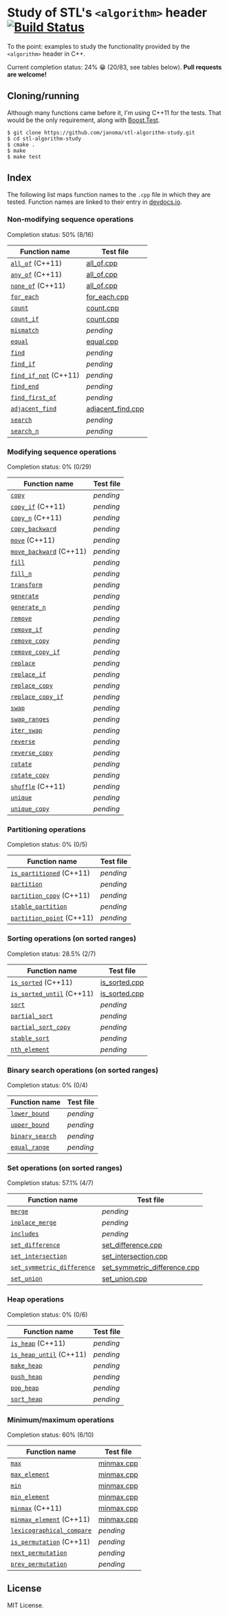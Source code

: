# Study of STL's `<algorithm>` header [![Build Status](https://travis-ci.org/janoma/STL-algorithms-study.svg?branch=master)](https://travis-ci.org/janoma/STL-algorithms-study)
To the point: examples to study the functionality provided by the `<algorithm>`
header in C++.

Current completion status: 24% :grin: (20/83, see tables below).  __Pull requests are
welcome!__

## Cloning/running
Although many functions came before it, I'm using C++11 for the tests. That would be
the only requirement, along with
[Boost.Test](http://www.boost.org/doc/libs/1_60_0/libs/test/doc/html/index.html).
```
$ git clone https://github.com/janoma/stl-algorithm-study.git
$ cd stl-algorithm-study
$ cmake .
$ make
$ make test
```

## Index
The following list maps function names to the `.cpp` file in which they are
tested. Function names are linked to their entry in [devdocs.io](https://devdocs.io).

### Non-modifying sequence operations
Completion status: 50% (8/16)

| Function name | Test file |
| ------------- | --------- |
| [`all_of`](https://devdocs.io/cpp/algorithm/all_any_none_of) (C++11) | [all_of.cpp](test/all_of.cpp) |
| [`any_of`](https://devdocs.io/cpp/algorithm/all_any_none_of) (C++11) | [all_of.cpp](test/all_of.cpp) |
| [`none_of`](https://devdocs.io/cpp/algorithm/all_any_none_of) (C++11) | [all_of.cpp](test/all_of.cpp) |
| [`for_each`](https://devdocs.io/cpp/algorithm/for_each) | [for_each.cpp](test/for_each.cpp) |
| [`count`](https://devdocs.io/cpp/algorithm/count) | [count.cpp](test/count.cpp) |
| [`count_if`](https://devdocs.io/cpp/algorithm/count) | [count.cpp](test/count.cpp) |
| [`mismatch`](https://devdocs.io/cpp/algorithm/mismatch) | _pending_ |
| [`equal`](https://devdocs.io/cpp/algorithm/equal) | [equal.cpp](test/equal.cpp) |
| [`find`](https://devdocs.io/cpp/algorithm/find) | _pending_ |
| [`find_if`](https://devdocs.io/cpp/algorithm/find) | _pending_ |
| [`find_if_not`](https://devdocs.io/cpp/algorithm/find) (C++11) | _pending_ |
| [`find_end`](https://devdocs.io/cpp/algorithm/find_end) | _pending_ |
| [`find_first_of`](https://devdocs.io/cpp/algorithm/find_first_of) | _pending_ |
| [`adjacent_find`](https://devdocs.io/cpp/algorithm/adjacent_find) | [adjacent_find.cpp](test/adjacent_find.cpp) |
| [`search`](https://devdocs.io/cpp/algorithm/search) | _pending_ |
| [`search_n`](https://devdocs.io/cpp/algorithm/search_n) | _pending_ |

### Modifying sequence operations
Completion status: 0% (0/29)

| Function name | Test file |
| ------------- | --------- |
| [`copy`](https://devdocs.io/cpp/algorithm/copy) | _pending_ |
| [`copy_if`](https://devdocs.io/cpp/algorithm/copy) (C++11) | _pending_ |
| [`copy_n`](https://devdocs.io/cpp/algorithm/copy_n) (C++11) | _pending_ |
| [`copy_backward`](https://devdocs.io/cpp/algorithm/copy_backward) | _pending_ |
| [`move`](https://devdocs.io/cpp/algorithm/move) (C++11) | _pending_ |
| [`move_backward`](https://devdocs.io/cpp/algorithm/move_backward) (C++11) | _pending_ |
| [`fill`](https://devdocs.io/cpp/algorithm/fill) | _pending_ |
| [`fill_n`](https://devdocs.io/cpp/algorithm/fill_n) | _pending_ |
| [`transform`](https://devdocs.io/cpp/algorithm/transform) | _pending_ |
| [`generate`](https://devdocs.io/cpp/algorithm/generate) | _pending_ |
| [`generate_n`](https://devdocs.io/cpp/algorithm/generate_n) | _pending_ |
| [`remove`](https://devdocs.io/cpp/algorithm/remove) | _pending_ |
| [`remove_if`](https://devdocs.io/cpp/algorithm/remove) | _pending_ |
| [`remove_copy`](https://devdocs.io/cpp/algorithm/remove_copy) | _pending_ |
| [`remove_copy_if`](https://devdocs.io/cpp/algorithm/remove_copy) | _pending_ |
| [`replace`](https://devdocs.io/cpp/algorithm/replace) | _pending_ |
| [`replace_if`](https://devdocs.io/cpp/algorithm/replace) | _pending_ |
| [`replace_copy`](https://devdocs.io/cpp/algorithm/replace_copy) | _pending_ |
| [`replace_copy_if`](https://devdocs.io/cpp/algorithm/replace_copy) | _pending_ |
| [`swap`](https://devdocs.io/cpp/algorithm/swap) | _pending_ |
| [`swap_ranges`](https://devdocs.io/cpp/algorithm/swap_ranges) | _pending_ |
| [`iter_swap`](https://devdocs.io/cpp/algorithm/iter_swap) | _pending_ |
| [`reverse`](https://devdocs.io/cpp/algorithm/reverse) | _pending_ |
| [`reverse_copy`](https://devdocs.io/cpp/algorithm/reverse_copy) | _pending_ |
| [`rotate`](https://devdocs.io/cpp/algorithm/rotate) | _pending_ |
| [`rotate_copy`](https://devdocs.io/cpp/algorithm/rotate_copy) | _pending_ |
| [`shuffle`](https://devdocs.io/cpp/algorithm/random_shuffle) (C++11) | _pending_ |
| [`unique`](https://devdocs.io/cpp/algorithm/unique) | _pending_ |
| [`unique_copy`](https://devdocs.io/cpp/algorithm/unique_copy) | _pending_ |

### Partitioning operations
Completion status: 0% (0/5)

| Function name | Test file |
| ------------- | --------- |
| [`is_partitioned`](https://devdocs.io/cpp/algorithm/is_partitioned) (C++11) | _pending_ |
| [`partition`](https://devdocs.io/cpp/algorithm/partition) | _pending_ |
| [`partition_copy`](https://devdocs.io/cpp/algorithm/partition_copy) (C++11) | _pending_ |
| [`stable_partition`](https://devdocs.io/cpp/algorithm/stable_partition) | _pending_ |
| [`partition_point`](https://devdocs.io/cpp/algorithm/partition_point) (C++11) | _pending_ |

### Sorting operations (on sorted ranges)
Completion status: 28.5% (2/7)

| Function name | Test file |
| ------------- | --------- |
| [`is_sorted`](https://devdocs.io/cpp/algorithm/is_sorted) (C++11) | [is_sorted.cpp](test/is_sorted.cpp) |
| [`is_sorted_until`](https://devdocs.io/cpp/algorithm/is_sorted_until) (C++11) | [is_sorted.cpp](test/is_sorted.cpp) |
| [`sort`](https://devdocs.io/cpp/algorithm/sort) | _pending_ |
| [`partial_sort`](https://devdocs.io/cpp/algorithm/partial_sort) | _pending_ |
| [`partial_sort_copy`](https://devdocs.io/cpp/algorithm/partial_sort_copy) | _pending_ |
| [`stable_sort`](https://devdocs.io/cpp/algorithm/stable_sort) | _pending_ |
| [`nth_element`](https://devdocs.io/cpp/algorithm/nth_element) | _pending_ |

### Binary search operations (on sorted ranges)
Completion status: 0% (0/4)

| Function name | Test file |
| ------------- | --------- |
| [`lower_bound`](https://devdocs.io/cpp/algorithm/lower_bound) | _pending_ |
| [`upper_bound`](https://devdocs.io/cpp/algorithm/upper_bound) | _pending_ |
| [`binary_search`](https://devdocs.io/cpp/algorithm/binary_search) | _pending_ |
| [`equal_range`](https://devdocs.io/cpp/algorithm/equal_range) | _pending_ |

### Set operations (on sorted ranges)
Completion status: 57.1% (4/7)

| Function name | Test file |
| ------------- | --------- |
| [`merge`](https://devdocs.io/cpp/algorithm/merge) | _pending_ |
| [`inplace_merge`](https://devdocs.io/cpp/algorithm/inplace_merge) | _pending_ |
| [`includes`](https://devdocs.io/cpp/algorithm/includes) | _pending_ |
| [`set_difference`](https://devdocs.io/cpp/algorithm/set_difference) | [set_difference.cpp](test/set_difference.cpp) |
| [`set_intersection`](https://devdocs.io/cpp/algorithm/set_intersection) | [set_intersection.cpp](test/set_intersection.cpp) |
| [`set_symmetric_difference`](https://devdocs.io/cpp/algorithm/set_symmetric_difference) | [set_symmetric_difference.cpp](test/set_symmetric_difference.cpp) |
| [`set_union`](https://devdocs.io/cpp/algorithm/set_union) | [set_union.cpp](test/set_union.cpp) |

### Heap operations
Completion status: 0% (0/6)

| Function name | Test file |
| ------------- | --------- |
| [`is_heap`](https://devdocs.io/cpp/algorithm/is_heap) (C++11) | _pending_ |
| [`is_heap_until`](https://devdocs.io/cpp/algorithm/is_heap_until) (C++11) | _pending_ |
| [`make_heap`](https://devdocs.io/cpp/algorithm/make_heap) | _pending_ |
| [`push_heap`](https://devdocs.io/cpp/algorithm/push_heap) | _pending_ |
| [`pop_heap`](https://devdocs.io/cpp/algorithm/pop_heap) | _pending_ |
| [`sort_heap`](https://devdocs.io/cpp/algorithm/sort_heap) | _pending_ |

### Minimum/maximum operations
Completion status: 60% (6/10)

| Function name | Test file |
| ------------- | --------- |
| [`max`](https://devdocs.io/cpp/algorithm/max) | [minmax.cpp](test/minmax.cpp) |
| [`max_element`](https://devdocs.io/cpp/algorithm/max_element) | [minmax.cpp](test/minmax.cpp) |
| [`min`](https://devdocs.io/cpp/algorithm/min) | [minmax.cpp](test/minmax.cpp) |
| [`min_element`](https://devdocs.io/cpp/algorithm/min_element) | [minmax.cpp](test/minmax.cpp) |
| [`minmax`](https://devdocs.io/cpp/algorithm/minmax) (C++11) | [minmax.cpp](test/minmax.cpp) |
| [`minmax_element`](https://devdocs.io/cpp/algorithm/minmax_element) (C++11) | [minmax.cpp](test/minmax.cpp) |
| [`lexicographical_compare`](https://devdocs.io/cpp/algorithm/lexicographical_compare) | _pending_ |
| [`is_permutation`](https://devdocs.io/cpp/algorithm/is_permutation) (C++11) | _pending_ |
| [`next_permutation`](https://devdocs.io/cpp/algorithm/next_permutation) | _pending_ |
| [`prev_permutation`](https://devdocs.io/cpp/algorithm/prev_permutation) | _pending_ |

## License
MIT License.

[//]: # ( vim: set nofoldenable: )

